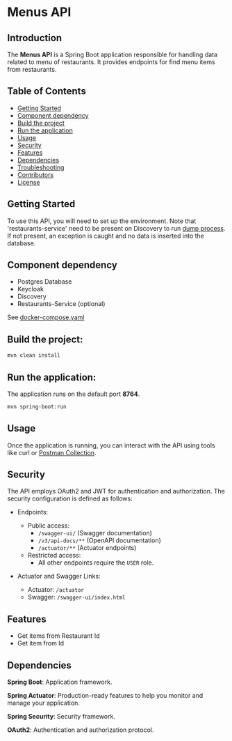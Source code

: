 # Menus API

## Introduction

The **Menus API** is a Spring Boot application responsible for handling data related to menu of restaurants. It provides endpoints for find menu items from restaurants.

## Table of Contents

- [Getting Started](#getting-started)
- [Component dependency](#component-dependency)
- [Build the project](#build-the-project)
- [Run the application](#run-the-application)
- [Usage](#usage)
- [Security](#security)
- [Features](#features)
- [Dependencies](#dependencies)
- [Troubleshooting](#troubleshooting)
- [Contributors](#contributors)
- [License](#license)

## Getting Started

To use this API, you will need to set up the environment. Note that 'restaurants-service' need to be present on Discovery to run [dump process](/impl/src/main/java/dev/thiagooliveira/delivery/menus/config/DumpConfig.java). If not present, an exception is caught and no data is inserted into the database.

## Component dependency

* Postgres Database
* Keycloak
* Discovery
* Restaurants-Service (optional)

See [docker-compose.yaml](../local/docker-compose.yaml)

## Build the project:

```bash
mvn clean install
```

## Run the application:

The application runs on the default port **8764**.

```bash
mvn spring-boot:run
```

## Usage

Once the application is running, you can interact with the API using tools like curl or [Postman Collection](../local/postman).

## Security

The API employs OAuth2 and JWT for authentication and authorization. The security configuration is defined as follows:

* Endpoints:
  * Public access:
    * `/swagger-ui/` (Swagger documentation)
    * `/v3/api-docs/**` (OpenAPI documentation)
    * `/actuator/**` (Actuator endpoints)
  * Restricted access:
    * All other endpoints require the `USER` role.

* Actuator and Swagger Links:
  * Actuator: `/actuator`
  * Swagger: `/swagger-ui/index.html`

## Features

* Get items from Restaurant Id
* Get item from Id

## Dependencies

**Spring Boot**: Application framework.

**Spring Actuator**: Production-ready features to help you monitor and manage your application.

**Spring Security**: Security framework.

**OAuth2**: Authentication and authorization protocol.